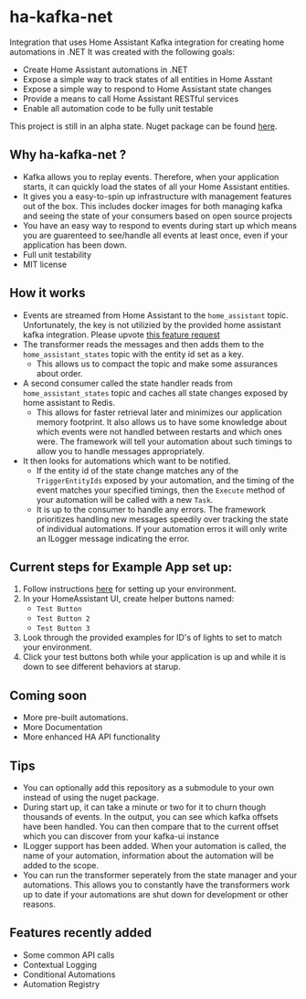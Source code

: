 # ha-kafka-net
Integration that uses Home Assistant Kafka integration for creating home automations in .NET
It was created with the following goals:
* Create Home Assistant automations in .NET
* Expose a simple way to track states of all entities in Home Asstant
* Expose a simple way to respond to Home Assistant state changes
* Provide a means to call Home Assistant RESTful services
* Enable all automation code to be fully unit testable

This project is still in an alpha state. 
Nuget package can be found [here](https://www.nuget.org/packages/HaKafkaNet/).

## Why ha-kafka-net ?
* Kafka allows you to replay events. Therefore, when your application starts, it can quickly load the states of all your Home Assistant entities.
* It gives you a easy-to-spin up infrastructure with management features out of the box. This includes docker images for both managing kafka and seeing the state of your consumers based on open source projects
* You have an easy way to respond to events during start up which means you are guarenteed to see/handle all events at least once, even if your application has been down.
* Full unit testability
* MIT license

## How it works
* Events are streamed from Home Assistant to the `home_assistant` topic. Unfortunately, the key is not utilizied by the provided home assistant kafka integration. Please upvote [this feature request](https://community.home-assistant.io/t/set-key-in-kafka-topic/671757/2)
* The transformer reads the messages and then adds them to the `home_assistant_states` topic with the entity id set as a key.
  - This allows us to compact the topic and make some assurances about order.
* A second consumer called the state handler reads from `home_assistant_states` topic and caches all state changes exposed by home assistant to Redis.
  - This allows for faster retrieval later and minimizes our application memory footprint. It also allows us to have some knowledge about which events were not handled between restarts and which ones were. The framework will tell your automation about such timings to allow you to handle messages appropriately.
* It then looks for automations which want to be notified.
  - If the entity id of the state change matches any of the `TriggerEntityIds` exposed by your automation, and the timing of the event matches your specified timings, then the `Execute` method of your automation will be called with a new `Task`.
  - It is up to the consumer to handle any errors. The framework prioritizes handling new messages speedily over tracking the state of individual automations. If your automation erros it will only write an ILogger message indicating the error.

## Current steps for Example App set up:
1. Follow instructions [here](https://github.com/leosperry/ha-kafka-net/wiki/Setup-Instructions) for setting up your environment.
2. In your HomeAssistant UI, create helper buttons named:
   - `Test Button`
   - `Test Button 2`
   - `Test Button 3`
2. Look through the provided examples for ID's of lights to set to match your environment.
3. Click your test buttons both while your application is up and while it is down to see different behaviors at starup.

## Coming soon
* More pre-built automations.
* More Documentation
* More enhanced HA API functionality

## Tips
* You can optionally add this repository as a submodule to your own instead of using the nuget package.
* During start up, it can take a minute or two for it to churn though thousands of events. In the output, you can see which kafka offsets have been handled. You can then compare that to the current offset which you can discover from your kafka-ui instance
* ILogger support has been added. When your automation is called, the name of your automation, information about the automation will be added to the scope.
* You can run the transformer seperately from the state manager and your automations. This allows you to constantly have the transformers work up to date if your automations are shut down for development or other reasons.

## Features recently added
* Some common API calls
* Contextual Logging
* Conditional Automations
* Automation Registry
